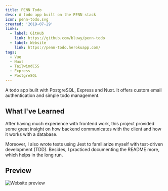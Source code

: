 ```yaml
---
title: PENN Todo
desc: A todo app built on the PENN stack
icon: penn-todo.svg
created: '2019-07-29'
links:
  - label: GitHub
    link: https://github.com/bluwy/penn-todo
  - label: Website
    link: https://penn-todo.herokuapp.com/
tags:
  - Vue
  - Nuxt
  - TailwindCSS
  - Express
  - PostgreSQL
---
```


A todo app built with PostgreSQL, Express and Nuxt. It offers custom email authentication and simple todo management.

<!-- endexcerpt -->

## What I've Learned

After having much experience with frontend work, this project provided some great insight on how backend communicates with the client and how it works with a database.

Moreover, I also wrote tests using Jest to familiarize myself with test-driven development (TDD). Besides, I practiced documenting the README more, which helps in the long run.

## Preview

![Website preview](./preview.png)
